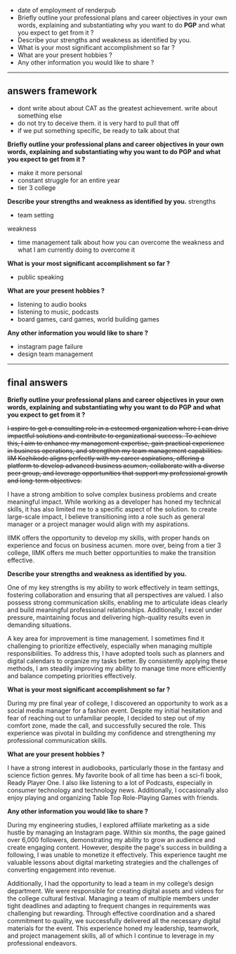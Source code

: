 - date of employment of renderpub
- Briefly outline your professional plans and career objectives in your own words, explaining and substantiating why you want to do **PGP** and what you expect to get from it ?
- Describe your strengths and weakness as identified by you.
- What is your most significant accomplishment so far ?
- What are your present hobbies ?
- Any other information you would like to share ?
---
## answers framework
- dont write about about CAT as the greatest achievement. write about something else
- do not try to deceive them. it is very hard to pull that off
- if we put something specific, be ready to talk about that

**Briefly outline your professional plans and career objectives in your own words, explaining and substantiating why you want to do PGP and what you expect to get from it ?**
- make it more personal
- constant struggle for an entire year
- tier 3 college

**Describe your strengths and weakness as identified by you.**
strengths
- team setting

weakness
- time management
talk about how you can overcome the weakness and what I am currently doing to overcome it

**What is your most significant accomplishment so far ?**
- public speaking

**What are your present hobbies ?**
- listening to audio books
- listening to music, podcasts
- board games, card games, world building games

**Any other information you would like to share ?**
- instagram page failure
- design team management

---
## final answers
**Briefly outline your professional plans and career objectives in your own words, explaining and substantiating why you want to do PGP and what you expect to get from it ?**

~~I aspire to get a consulting role in a esteemed organization where I can drive impactful solutions and contribute to organizational success. To achieve this, I aim to enhance my management expertise, gain practical experience in business operations, and strengthen my team management capabilities. IIM Kozhikode aligns perfectly with my career aspirations, offering a platform to develop advanced business acumen, collaborate with a diverse peer group, and leverage opportunities that support my professional growth and long-term objectives.~~

I have a strong ambition to solve complex business problems and create meaningful impact. While working as a developer has honed my technical skills, it has also limited me to a specific aspect of the solution. to create large-scale impact, I believe transitioning into a role such as general manager or a project manager would align with my aspirations.

IIMK offers the opportunity to develop my skills, with proper hands on experience and focus on business acumen. more over, being  from a tier 3 college, IIMK offers me much better opportunities to make the transition effective.

**Describe your strengths and weakness as identified by you.**

One of my key strengths is my ability to work effectively in team settings, fostering collaboration and ensuring that all perspectives are valued. I also possess strong communication skills, enabling me to articulate ideas clearly and build meaningful professional relationships. Additionally, I excel under pressure, maintaining focus and delivering high-quality results even in demanding situations.

A key area for improvement is time management. I sometimes find it challenging to prioritize effectively, especially when managing multiple responsibilities. To address this, I have adopted tools such as planners and digital calendars to organize my tasks better. By consistently applying these methods, I am steadily improving my ability to manage time more efficiently and balance competing priorities effectively.

**What is your most significant accomplishment so far ?**

During my pre final year of college, I discovered an opportunity to work as a social media manager for a fashion event. Despite my initial hesitation and fear of reaching out to unfamiliar people, I decided to step out of my comfort zone, made the call, and successfully secured the role. This experience was pivotal in building my confidence and strengthening my professional communication skills.

**What are your present hobbies ?**

I have a strong interest in audiobooks, particularly those in the fantasy and science fiction genres. My favorite book of all time has been a sci-fi book, Ready Player One. I also like listening to a lot of Podcasts, especially in consumer technology and technology news. Additionally, I occasionally also enjoy playing and organizing Table Top Role-Playing Games with friends.

**Any other information you would like to share ?**

During my engineering studies, I explored affiliate marketing as a side hustle by managing an Instagram page. Within six months, the page gained over 6,000 followers, demonstrating my ability to grow an audience and create engaging content. However, despite the page's success in building a following, I was unable to monetize it effectively. This experience taught me valuable lessons about digital marketing strategies and the challenges of converting engagement into revenue.

Additionally, I had the opportunity to lead a team in my college’s design department. We were responsible for creating digital assets and videos for the college cultural festival. Managing a team of multiple members under tight deadlines and adapting to frequent changes in requirements was challenging but rewarding. Through effective coordination and a shared commitment to quality, we successfully delivered all the necessary digital materials for the event. This experience honed my leadership, teamwork, and project management skills, all of which I continue to leverage in my professional endeavors.